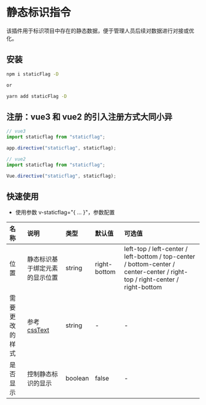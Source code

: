 # 静态标识指令

该插件用于标识项目中存在的静态数据，便于管理人员后续对数据进行对接或优化。

## 安装

```bash
npm i staticFlag -D

or

yarn add staticFlag -D
```

## 注册：vue3 和 vue2 的引入注册方式大同小异

```js
// vue3
import staticflag from "staticflag";

app.directive("staticflag", staticflag);
```

```js
// vue2
import staticflag from "staticflag";

Vue.directive("staticflag", staticflag);
```

## 快速使用

- 使用参数 v-staticflag="{ ... }"，参数配置

| 名称           | 说明                                                                             | 类型    | 默认值       | 可选值                                                                                                                      |
| :------------- | :------------------------------------------------------------------------------- | :------ | :----------- | :-------------------------------------------------------------------------------------------------------------------------- |
| 位置           | 静态标识基于绑定元素的显示位置                                                   | string  | right-bottom | left-top / left-center / left-bottom / top-center / bottom-center / center-center / right-top / right-center / right-bottom |
| 需要更改的样式 | 参考 [cssText](https://developer.mozilla.org/zh-CN/docs/Web/API/CSSRule/cssText) | string  | -            | -                                                                                                                           |
| 是否显示       | 控制静态标识的显示                                                               | boolean | false        | -                                                                                                                           |
